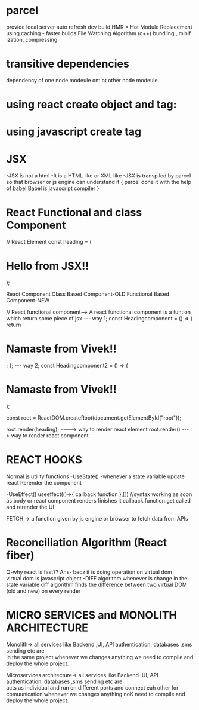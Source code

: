 # parcel
provide local server
auto refresh
dev build
HMR = Hot Module Replacement
using caching - faster builds
File Watching Algorithm (c++)
bundling , minif ization, compressing

# transitive dependencies
 dependency of one node modeule ont ot other node modeule
 
# using react create object and tag:

<!-- <script>
    import React from "react";
import ReactDOM from "react-dom/client";
const heading = React.createElement("h1", {}, "Hello world from Reeeeeacttt !!!!");
const root = ReactDOM.createRoot(document.getElementById("root"));
root.render(heading);
</script> -->

# using javascript create tag 
<!-- 
  <script>
        const heading = document.createElement("h1");
        heading.innerHTML = " Hello World from javascript";

        const viv = document.getElementById("root");
        viv.appendChild(heading);
  </script>  -->

  # JSX
  -JSX is not a html
  -It is a HTML like or XML like
  -JSX is transpiled by parcel so that  browser or   js engine can understand it {
    parcel done it with the help of babel
    Babel is javascript compiler
  } 

  # React Functional and class Component

  // React Element
const heading = (<h1 className="head">Hello from JSX!!</h1>);

 React Component
 Class Based Component-OLD
 Functional Based Component-NEW

// React functional component-->
     A react functional component is a funtion which return some piece of jsx
--- way 1;
    const Headingcomponent = () => {
       return <h1>Namaste from Vivek!!</h1>;
     };
--- way 2;
    const Headingcomponent2 = () => 
    (<h1>Namaste from Vivek!!</h1>);

const root = ReactDOM.createRoot(document.getElementById("root"));

root.render(heading); ----> way to render react element
root.render(<Headingcomponent/>)  ---> way to render react component

# REACT HOOKS
Normal js utility functions
-UseState()
-whenever a state variable update react Rerender the component

-UseEffect()
   useeffect(()=>{
    callback function
   },[]) //syntax
 working as soon as body or react component renders finishes  it callback function get called and rerender the UI


 FETCH -> a function given by js engine or browser to fetch data from APIs
   

# Reconciliation Algorithm (React fiber)
  Q-why react is fast??
  Ans- becz it is doing operation on virtual dom  
  virtual dom is javascript object
 -DIFF algorithm 
  whenever is change in the state variable diff algorithm finds the difference between two virtual DOM (old and new)  on every render
   
# MICRO SERVICES and MONOLITH ARCHITECTURE
 Monolith-> all services like Backend ,UI, API authentication, databases ,sms sending etc are  
 in the same project  whenever we changes anything we need to compile and deploy the whole project.

Microservices architecture-> all services like Backend ,UI, API authentication, databases ,sms sending etc are  
acts as individual and run on different ports and connect eah other for comuunication whenever we changes anything noK need to compile and deploy the whole project.